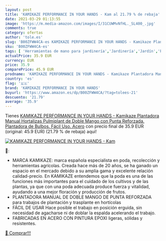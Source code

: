 ```yaml
---
layout: post
title: 'KAMIKAZE PERFORMANCE IN YOUR HANDS - Kam al 21.79 % de rebaja'
date: 2021-03-29 01:13:55
image: 'https://m.media-amazon.com/images/I/31CUWMvNfHL._SL400_.jpg'
comments: true
category: ofertas
author: 'tole.es'
slug: 'B00ZFWW4CA-es KAMIKAZE PERFORMANCE IN YOUR HANDS - Kamikaze Plantadora...'
sku: 'B00ZFWW4CA-es'
tags: [ 'Herramientas de mano para jardinería','Jardinería','Jardín','Plantadores de bulbos para jardinería','hortalizas','kamikaze performance in your hands', ]
actualPrice: 35.9 EUR
currency: EUR
price: 35.9
comparePrice: 45.9 EUR
prodname: 'KAMIKAZE PERFORMANCE IN YOUR HANDS - Kamikaze Plantadora Manual Hortalizas Pulmiplant de Doble Mango con Punta Reforzada. Plantadora de Bulbos. Fácil Uso. Acero'
country: 'es'
flag: '🇪🇸'
brand: 'KAMIKAZE PERFORMANCE IN YOUR HANDS'
buyurl: 'https://www.amazon.es/dp/B00ZFWW4CA/?tag=tolees-21'
descuento: '21.79'
average: '35.9'
---
```


Tienes [KAMIKAZE PERFORMANCE IN YOUR HANDS - Kamikaze Plantadora Manual Hortalizas Pulmiplant de Doble Mango con Punta Reforzada. Plantadora de Bulbos. Fácil Uso. Acero](https://www.amazon.es/dp/B00ZFWW4CA/?tag=tolees-21) con precio final de  35.9 EUR (original: 45.9 EUR) (21.79 %  de rebaja) aqui!

[![KAMIKAZE PERFORMANCE IN YOUR HANDS - Kam](https://m.media-amazon.com/images/I/31CUWMvNfHL._SL400_.jpg)](https://www.amazon.es/dp/B00ZFWW4CA/?tag=tolees-21)

🔎:

- MARCA KAMIKAZE: marca española especialista en poda, recolección y herramientas agrícolas. Creada hace más de 20 años, se ha ganado un espacio en el mercado debido a su amplia gama y excelente relación calidad-precio. En KAMIKAZE entendemos que la poda es una de las funciones más importantes para el cuidado de los cultivos y de las plantas, ya que con una poda adecuada produce fuerza y vitalidad, ayudando a una mejor floración y producción de frutos.
- PLANTADORA MANUAL DE DOBLE MANGO DE PUNTA REFORZADA para trabajos de plantación y trasplante en hortícolas
- FÁCIL DE USAR Hace posible el trabajo en posición erguida, sin necesidad de agacharse ni de doblar la espalda acelerando el trabajo.
- FABRICADAS EN ACERO CON PINTURA EPOXI ligeras, sólidas y resistentes.

[🛒 Comprar!!!](https://www.amazon.es/dp/B00ZFWW4CA/?tag=tolees-21)
